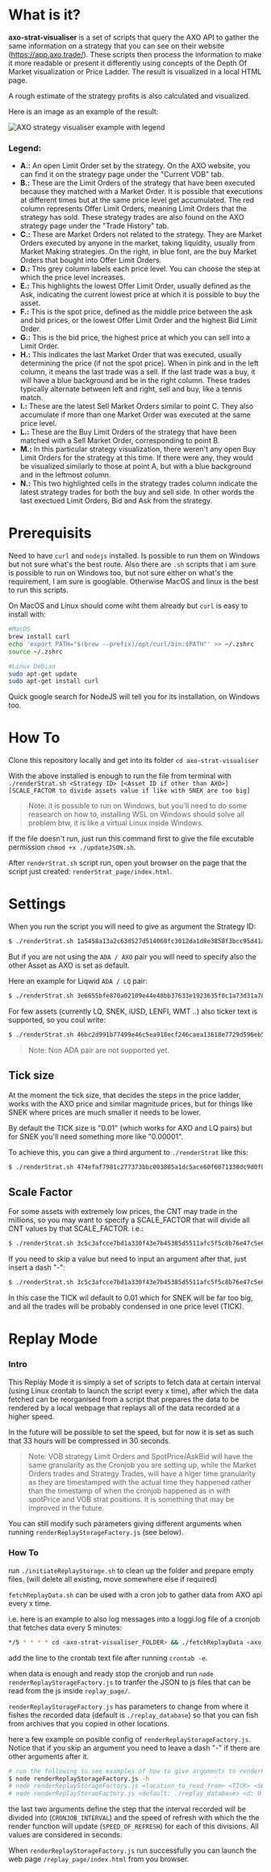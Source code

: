 # What is it?

**axo-strat-visualiser** is a set of scripts that query the AXO API to gather the same information on a strategy that you can see on their website (https://app.axo.trade/). These scripts then process the information to make it more readable or present it differently using concepts of the Depth Of Market visualization or Price Ladder. The result is visualized in a local HTML page.

A rough estimate of the strategy profits is also calculated and visualized.

Here is an image as an example of the result:

![AXO strategy visualiser example with legend](./static/legend.png)

### Legend: 

- **A.:** An open Limit Order set by the strategy. On the AXO website, you can find it on the strategy page under the "Current VOB" tab.
- **B.:** These are the Limit Orders of the strategy that have been executed because they matched with a Market Order. It is possible that executions at different times but at the same price level get accumulated. The red column represents Offer Limit Orders, meaning Limit Orders that the strategy has sold. These strategy trades are also found on the AXO strategy page under the "Trade History" tab.
- **C.:** These are Market Orders not related to the strategy. They are Market Orders executed by anyone in the market, taking liquidity, usually from Market Making strategies. On the right, in blue font, are the buy Market Orders that bought into Offer Limit Orders.
- **D.:** This grey column labels each price level. You can choose the step at which the price level increases.
- **E.:** This highlights the lowest Offer Limit Order, usually defined as the Ask, indicating the current lowest price at which it is possible to buy the asset.
- **F.:** This is the spot price, defined as the middle price between the ask and bid prices, or the lowest Offer Limit Order and the highest Bid Limit Order.
- **G.:** This is the bid price, the highest price at which you can sell into a Limit Order.
- **H.:** This indicates the last Market Order that was executed, usually determining the price (if not the spot price). When in pink and in the left column, it means the last trade was a sell. If the last trade was a buy, it will have a blue background and be in the right column. These trades typically alternate between left and right, sell and buy, like a tennis match.
- **I.:** These are the latest Sell Market Orders similar to point C. They also accumulate if more than one Market Order was executed at the same price level.
- **L.:** These are the Buy Limit Orders of the strategy that have been matched with a Sell Market Order, corresponding to point B.
- **M.:** In this particular strategy visualization, there weren't any open Buy Limit Orders for the strategy at this time. If there were any, they would be visualized similarly to those at point A, but with a blue background and in the leftmost column.
- **N.:** This two highlighted cells in the strategy trades column indicate the latest strategy trades for both the buy and sell side. In other words the last exectued Limit Orders, Bid and Ask from the strategy.

# Prerequisits

Need to have `curl` and `nodejs` installed. Is possible to run them on Windows but not sure what's the best route. Also there are `.sh` scripts that i am sure is possible to run on Windows too, but not sure either on what's the requirement, I am sure is googlable. Otherwise MacOS and linux is the best to run this scripts.

On MacOS and Linux should come wiht them already but `curl` is easy to install with:

```sh
#MacOS
brew install curl
echo 'export PATH="$(brew --prefix)/opt/curl/bin:$PATH"' >> ~/.zshrc
source ~/.zshrc
```

```sh
#Linux Debian
sudo apt-get update
sudo apt-get install curl
```

Quick google search for NodeJS will tell you for its installation, on Windows too.


# How To

Clone this repository locally and get into its folder `cd axo-strat-visualiser`

With the above installed is enough to run the file from terminal with `./renderStrat.sh <Strategy ID> [<Asset ID if other than AXO>] [SCALE_FACTOR to divide assets value if like with SNEK are too big]` 

> Note: it is possible to run on Windows, but you'll need to do some reasearch on how to, installing WSL on Windows should solve all problem btw, it is like a virtual Linux inside Windows.

If the file doesn't run, just run this command first to give the file excutable permission `chmod +x ./updateJSON.sh`.

After `renderStrat.sh` script run, open yout browser on the page that the script just created: `renderStrat_page/index.html`.

# Settings

When you run the script you will need to give as argument the Strategy ID:

```sh
$ ./renderStrat.sh 1a5458a13a2c63d527d514068fc3012da1d8e3858f3bcc95d41a5643
```

But if you are not using the `ADA / AXO` pair you will need to specify also the other Asset as AXO is set as default.

Here an example for Liqwid `ADA / LQ` pair:

```sh
$ ./renderStrat.sh 3e6655bfe870a02109e44e48bb37633e1923635f0c1a73d31a708835 da8c30857834c6ae7203935b89278c532b3995245295456f993e1d244c51
```

For few assets (currently LQ, SNEK, iUSD, LENFI, WMT ..) also ticker text is supported, so you coul write:

```sh
$ ./renderStrat.sh 46bc2d991b77499e46c5ea918ecf246caea13618e7729d596eb59267 LQ
```

> Note: Non ADA pair are not supported yet.

## Tick size

At the moment the tick size, that decides the steps in the price ladder, works with the AXO price and similar magnitude prices, but for things like SNEK where prices are much smaller it needs to be lower.

By default the TICK size is "0.01" (which works for AXO and LQ pairs) but for SNEK you'll need something more like "0.00001".

To achieve this, you can give a third argument to `./renderStrat` like this:

```sh
$ ./renderStrat.sh 474efaf7981c277373bbc003805a1dc5ace60f6071338dc9d0fb7273 SNEK 0.00001
```

## Scale Factor

For some assets with extremely low prices, the CNT may trade in the millions, so you may want to specify a SCALE_FACTOR that will divide all CNT values by that SCALE_FACTOR. i.e.:

```sh
$ ./renderStrat.sh 3c5c3afcce7bd1a330f43e7b45385d5511afc5f5c8b76e47c5e6e3a5 SNEK 0.00001 1000
```

If you need to skip a value but need to input an argument after that, just insert a dash "-":
```sh
$ ./renderStrat.sh 3c5c3afcce7bd1a330f43e7b45385d5511afc5f5c8b76e47c5e6e3a5 SNEK - 1000
```
In this case the TICK wil default to 0.01 which for SNEK will be far too big, and all the trades will be probably condensed in one price level (TICK).


# Replay Mode

### Intro

This Replay Mode it is simply a set of scripts to fetch data at certain interval (using Linux crontab to launch the script every x time), after which the data fetched can be reorganised from a script that prepares the data to be rendered by a local webpage that replays all of the data recorded at a higher speed.

In the future will be possible to set the speed, but for now it is set as such that 33 hours will be compressed in 30 seconds.

> Note: VOB strategy Limit Orders and SpotPrice/AskBid will have the same granularity as the Cronjob you are setting up, while the Market Orders trades and Strategy Trades, will have a higer time granularity as they are timestamped with the actual time they happened rather than the timestamp of when the cronjob happened as in with spotPrice and VOB strat positions. It is something that may be improved in the future.

You can still modify such parameters giving different arguments when running `renderReplayStorageFactory.js` (see below).

### How To

run `./initiateReplayStorage.sh` to clean up the folder and prepare empty files. (will delete all existing, move somewhere else if required)

`fetchReplayData.sh` can be used with a cron job to gather data from AXO api every x time.

i.e. here is an example to also log messages into a loggi.log file of a cronjob that fetches data every 5 minutes:
```sh
*/5 * * * * cd <axo-strat-visualiser_FOLDER> && ./fetchReplayData <axo_strategy_ID> <CNT_ASSET_ID_or_TICKER_if_supported> > ./loggi.log 2>&1
```
add the line to the crontab text file after running `crontab -e`.

when data is enough and ready stop the cronjob and run `node renderReplayStorageFactory.js` to tranfer the JSON to js files that can be read from the js inside `replay_page/`.

`renderReplayStorageFactory.js` has parameters to change from where it fishes the recorded data (default is `./replay_database`) so that you can fish from archives that you copied in other locations.

here a few example on posible config of `renderReplayStorageFactory.js`. Notice that if you skip an argument you need to leave a dash "-" if there are other arguments after it.

```sh
# run the following to see examples of how to give arguments to renderReplayStorageFactory.js
$ node renderReplayStorageFactory.js -h
# node renderReplayStorageFactory.js <location_to_read_from> <TICK> <SCALE_FACTOR> <CRONJOB_INTERVAL> <SPEED_OF_REFRESH>
# node renderReplayStoraeFactory.js <default: ./replay_database> <d: 0.01> <d: 1> <d: 300> <d: 200>"
```

the last two arguments define the step that the interval recorded will be divided into (`CRONJOB_INTERVAL`) and the speed of refresh with which the the render function will update (`SPEED_OF_REFRESH`) for each of this divisions. All values are considered in seconds.

When `renderReplayStorageFactory.js` run successfully you can launch the web page `/replay_page/index.html` from you browser.